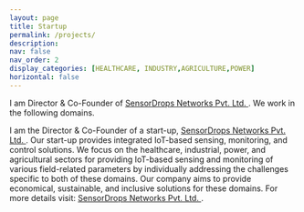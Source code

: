 ```yaml
---
layout: page
title: Startup
permalink: /projects/
description:
nav: false
nav_order: 2
display_categories: [HEALTHCARE, INDUSTRY,AGRICULTURE,POWER]
horizontal: false
---
```

I am Director & Co-Founder of  <a href="https://www.sensordropsnetworks.com/">SensorDrops Networks Pvt. Ltd. </a>. We work in the following domains.


I am the Director & Co-Founder of a start-up, <a href="https://www.sensordropsnetworks.com/">SensorDrops Networks Pvt. Ltd. </a>. Our start-up provides integrated IoT-based sensing, monitoring, and control solutions. We focus on the healthcare, industrial, power, and agricultural sectors for providing IoT-based sensing and monitoring of various field-related parameters by individually addressing the challenges specific to both of these domains. Our company aims to provide economical, sustainable, and inclusive solutions for these domains. For more details visit: <a href="https://www.sensordropsnetworks.com/">SensorDrops Networks Pvt. Ltd. </a>.
